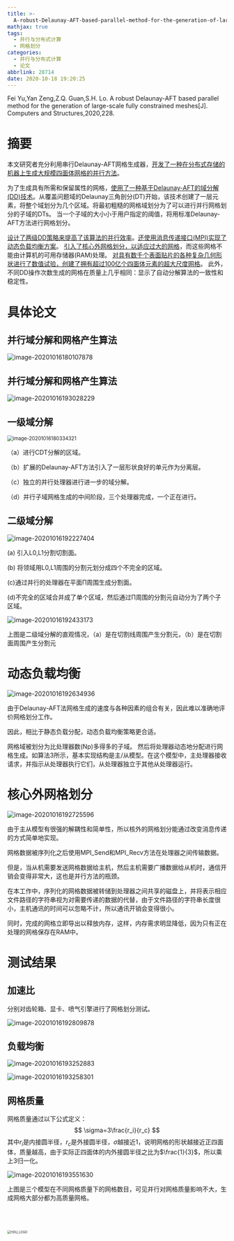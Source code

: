 ```yaml
---
title: >-
  A-robust-Delaunay-AFT-based-parallel-method-for-the-generation-of-large-scale-fully-constrained-meshes
mathjax: true
tags:
  - 并行与分布式计算
  - 网格划分
categories:
  - 并行与分布式计算
  - 论文
abbrlink: 28714
date: 2020-10-18 19:20:25
---
```


Fei Yu,Yan Zeng,Z.Q. Guan,S.H. Lo. A robust Delaunay-AFT based parallel method for the generation of large-scale fully constrained meshes[J]. Computers and Structures,2020,228.

# 摘要

本文研究者充分利用串行Delaunay-AFT网格生成器，<u>开发了一种在分布式存储的机器上生成大规模四面体网格的并行方法</u>。 

为了生成具有所需和保留属性的网格，<u>使用了一种基于Delaunay-AFT的域分解(DD)技术</u>。从覆盖问题域的Delaunay三角剖分(DT)开始，该技术创建了一层元素，将整个域划分为几个区域。将最初粗糙的网格域划分为了可以进行并行网格划分的子域的DTs。 当一个子域的大小小于用户指定的阈值，将用标准Delaunay-AFT方法进行网格划分。     

<u>设计了两级DD策略来提高了该算法的并行效率</u>。<u>还使用消息传递接口(MPI)实现了动态负载均衡方案</u>。 <u>引入了核心外网格划分，以适应过大的网格</u>，而这些网格不能由计算机的可用存储器(RAM)处理。 <u>对具有数千个表面贴片的各种复杂几何形状进行了数值试验，创建了拥有超过100亿个四面体元素的超大尺度网格</u>。 此外，不同DD操作次数生成的网格在质量上几乎相同：显示了自动分解算法的一致性和稳定性。

<!-- more -->

# 具体论文

## 并行域分解和网格产生算法

![image-20201016180107878](../../../images/A-robust-Delaunay-AFT-based-parallel-method-for-the-generation-of-large-scale-fully-constrained-meshes/image-20201016180107878.png)

## 并行域分解和网格产生算法

![image-20201016193028229](../../../images/A-robust-Delaunay-AFT-based-parallel-method-for-the-generation-of-large-scale-fully-constrained-meshes/image-20201016193028229.png)

## 一级域分解

<img src="../images/A-robust-Delaunay-AFT-based-parallel-method-for-the-generation-of-large-scale-fully-constrained-meshes/image-20201016180334321.png" alt="image-20201016180334321" style="zoom: 80%;" />

（a）进行CDT分解的区域。

（b）扩展的Delaunay-AFT方法引入了一层形状良好的单元作为分离层。

（c）独立的并行处理器进行进一步的域分解。

（d）并行子域网格生成的中间阶段，三个处理器完成，一个正在进行。

## 二级域分解

![image-20201016192227404](../../../images/A-robust-Delaunay-AFT-based-parallel-method-for-the-generation-of-large-scale-fully-constrained-meshes/image-20201016192227404.png)

(a) 引入L0,L1分割切割面。

(b) 将领域用L0,L1周围的分割元划分成四个不完全的区域。

(c)通过并行的处理器在平面Π周围生成分割面。

(d)不完全的区域合并成了单个区域，然后通过Π周围的分割元自动分为了两个子区域。

![image-20201016192433173](../../../images/A-robust-Delaunay-AFT-based-parallel-method-for-the-generation-of-large-scale-fully-constrained-meshes/image-20201016192433173.png)

上图是二级域分解的直观情况，（a）是在切割线周围产生分割元，（b）是在切割面周围产生分割元

# 动态负载均衡

![image-20201016192634936](../../../images/A-robust-Delaunay-AFT-based-parallel-method-for-the-generation-of-large-scale-fully-constrained-meshes/image-20201016192634936.png)

由于Delaunay-AFT法网格生成的速度与各种因素的组合有关，因此难以准确地评价网格划分工作。

因此，相比于静态负载分配，动态负载均衡策略更合适。

网格域被划分为比处理器数(Np)多得多的子域。 然后将处理器动态地分配进行网格生成。如算法3所示，基本实现结构是主/从模型。在这个模型中，主处理器接收请求，并指示从处理器执行它们，从处理器独立于其他从处理器运行。

# 核心外网格划分

![image-20201016192725596](../../../images/A-robust-Delaunay-AFT-based-parallel-method-for-the-generation-of-large-scale-fully-constrained-meshes/image-20201016192725596.png)

 由于主从模型有很强的解耦性和简单性，所以核外的网格划分能通过改变消息传递的方式简单地实现。

网格数据被序列化之后使用MPI_Send和MPI_Recv方法在处理器之间传输数据。

但是，当从机需要发送网格数据给主机，然后主机需要广播数据给从机时，通信开销会变得非常大，这也是并行方法的瓶颈。

在本工作中，序列化的网格数据被转储到处理器之间共享的磁盘上，并将表示相应文件路径的字符串视为对需要传递的数据的代替，由于文件路径的字符串长度很小，主机通讯的时间可以忽略不计，所以通讯开销会变得很小。

同时，完成的网格立即导出以释放内存，这样，内存需求明显降低，因为只有正在处理的网格保存在RAM中。 

# 测试结果

## 加速比

分别对齿轮箱、显卡、喷气引擎进行了网格划分测试。

![image-20201016192809878](../../../images/A-robust-Delaunay-AFT-based-parallel-method-for-the-generation-of-large-scale-fully-constrained-meshes/image-20201016192809878.png)

## 负载均衡

![image-20201016193252883](../../../images/A-robust-Delaunay-AFT-based-parallel-method-for-the-generation-of-large-scale-fully-constrained-meshes/image-20201016193252883.png)

![image-20201016193258301](../../../images/A-robust-Delaunay-AFT-based-parallel-method-for-the-generation-of-large-scale-fully-constrained-meshes/image-20201016193258301.png)

## 网格质量

网格质量通过以下公式定义：
$$
\sigma=3\frac{r_i}{r_c}
$$
其中$r_i$是内接圆半径，$r_c$是外接圆半径，$\sigma$越接近1，说明网格的形状越接近正四面体，质量越高，由于实际正四面体的内外接圆半径之比为$\frac{1}{3}$，所以乘上3归一化。

![image-20201016193551630](../../../images/A-robust-Delaunay-AFT-based-parallel-method-for-the-generation-of-large-scale-fully-constrained-meshes/image-20201016193551630.png)

上图是三个模型在不同网格质量下的网格数目，可见并行对网格质量影响不大，生成网格大部分都为高质量网格。

<br>

<br>

<br>

<img src="../images/A-robust-Delaunay-AFT-based-parallel-method-for-the-generation-of-large-scale-fully-constrained-meshes/HDU_LOGO.png" alt="HDU_LOGO" style="zoom:50%;" />
